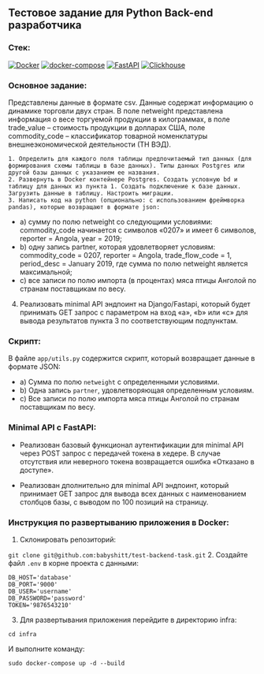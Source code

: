 ## Тестовое задание для Python Back-end разработчика

### Стек:
[![Docker](https://img.shields.io/badge/Docker-gray?logo=docker)](https://www.docker.com/)
[![docker-compose](https://img.shields.io/badge/docker--compose-gray?logo=docker)](https://docs.docker.com/compose/)
[![FastAPI](https://img.shields.io/badge/FastAPI-gray?logo=fastapi)](https://fastapi.tiangolo.com/)
[![Clickhouse](https://img.shields.io/badge/Clickhouse-gray?logo=clickhouse)](https://clickhouse.tech/)

### Основное задание:
Представлены данные в формате csv. Данные содержат информацию о динамике торговли двух стран.
В поле netweight представлена информация о весе торгуемой продукции в килограммах,
в поле trade_value – стоимость продукции в долларах США, 
поле commodity_code – классификатор товарной номенклатуры внешнеэкономической деятельности (ТН ВЭД).

    1. Определить для каждого поля таблицы предпочитаемый тип данных (для формирования схемы таблицы в базе данных). Типы данных Postgres или другой базы данных с указанием ее названия.
    2. Развернуть в Docker контейнере Postgres. Создать условную bd и таблицу для данных из пункта 1. Создать подключение к базе данных. Загрузить данные в таблицу. Настроить миграции.
    3. Написать код на python (опционально: с использованием фреймворка pandas), которые возвращают в формате json:
 - a) сумму по полю netweight со следующими условиями: commodity_code начинается с символов «0207» и имеет 6 символов, reporter = Angola, year = 2019;
 - b) одну запись partner, которая удовлетворяет условиям: commodity_code = 0207, reporter = Angola, trade_flow_code = 1, period_desc = January 2019, где сумма по полю netweight является максимальной;
 - c) все записи по полю  импорта (в процентах) мяса птицы Анголой по странам поставщикам по весу.
4. Реализовать minimal API эндпоинт на Django/Fastapi, который будет принимать GET запрос с параметром на вход «a», «b» или «c» для вывода результатов пункта 3 по соответствующим подпунктам.
### Скрипт:
В файле `app/utils.py` содержится скрипт, который возвращает данные в формате JSON:
   - a) Сумма по полю `netweight` с определенными условиями.
   - b) Одна запись `partner`, удовлетворяющая определенным условиям.
   - c) Все записи по полю импорта мяса птицы Анголой по странам поставщикам по весу.

### Minimal API с FastAPI:
 - Реализован базовый функционал аутентификации для minimal API через POST запрос с передачей токена в хедере. 
   В случае отсутствия или неверного токена возвращается ошибка «Отказано в доступе».
  

 - Реализован дполнительно для minimal API эндпоинт,
   который принимает GET запрос для вывода всех данных с наименованием столбцов базы,
   с выводом по 100 позиций на страницу.

### Инструкция по развертыванию приложения в Docker:
1. Склонировать репозиторий:
  
`git clone git@github.com:babyshitt/test-backend-task.git`
2. Создайте файл `.env` в корне проекта с данными:
   ```
   DB_HOST='database'
   DB_PORT='9000'
   DB_USER='username'
   DB_PASSWORD='password'
   TOKEN='9876543210'
   ```
   
3. Для развертывания приложения перейдите в директорию infra:

`cd infra`
  

   И выполните команду:

   `sudo docker-compose up -d --build`

